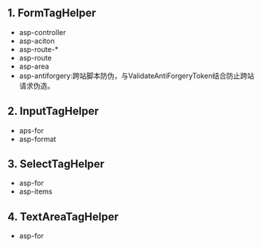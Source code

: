 ## 1. FormTagHelper

* asp-controller
* asp-aciton
* asp-route-\*
* asp-route
* asp-area
* asp-antiforgery:跨站脚本防伪，与ValidateAntiForgeryToken结合防止跨站请求伪造。

## 2. InputTagHelper

* aps-for
* asp-format

## 3. SelectTagHelper

* asp-for
* asp-items

## 4. TextAreaTagHelper

* asp-for





